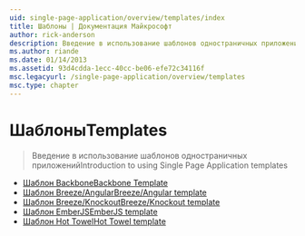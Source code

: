 ```yaml
---
uid: single-page-application/overview/templates/index
title: Шаблоны | Документация Майкрософт
author: rick-anderson
description: Введение в использование шаблонов одностраничных приложений
ms.author: riande
ms.date: 01/14/2013
ms.assetid: 93d4cdda-1ecc-40cc-be06-efe72c34116f
msc.legacyurl: /single-page-application/overview/templates
msc.type: chapter
---
```

<a name="templates"></a><span data-ttu-id="fb338-103">Шаблоны</span><span class="sxs-lookup"><span data-stu-id="fb338-103">Templates</span></span>
====================
> <span data-ttu-id="fb338-104">Введение в использование шаблонов одностраничных приложений</span><span class="sxs-lookup"><span data-stu-id="fb338-104">Introduction to using Single Page Application templates</span></span>


- [<span data-ttu-id="fb338-105">Шаблон Backbone</span><span class="sxs-lookup"><span data-stu-id="fb338-105">Backbone Template</span></span>](backbonejs-template.md)
- [<span data-ttu-id="fb338-106">Шаблон Breeze/Angular</span><span class="sxs-lookup"><span data-stu-id="fb338-106">Breeze/Angular template</span></span>](breezeangular-template.md)
- [<span data-ttu-id="fb338-107">Шаблон Breeze/Knockout</span><span class="sxs-lookup"><span data-stu-id="fb338-107">Breeze/Knockout template</span></span>](breezeknockout-template.md)
- [<span data-ttu-id="fb338-108">Шаблон EmberJS</span><span class="sxs-lookup"><span data-stu-id="fb338-108">EmberJS template</span></span>](emberjs-template.md)
- [<span data-ttu-id="fb338-109">Шаблон Hot Towel</span><span class="sxs-lookup"><span data-stu-id="fb338-109">Hot Towel template</span></span>](hottowel-template.md)
